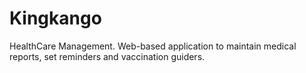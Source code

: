 # Kingkango
HealthCare Management. Web-based application to maintain medical reports, set reminders and vaccination guiders.
